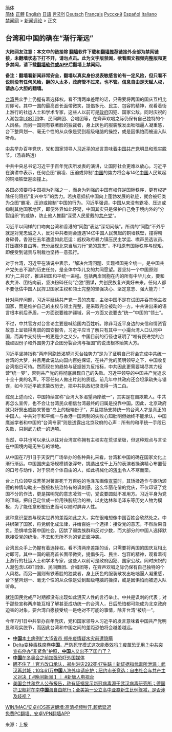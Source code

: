  <!-- 面包屑导航 --> <div class="breadcrumb"><!-- GTranslate: https://gtranslate.io/ -->  <div class="switcher notranslate">  <div class="selected">  <a href="#" onclick="return false;"> 简体</a>  </div>  <div class="option">  <a href="https://www.bannedbook.org" onclick="doGTranslate('zh-CN|zh-CN');jQuery('div.switcher div.selected a').html(jQuery(this).html());return false;" title="简体中文" class="nturl selected"> 简体</a>  <a href="https://www.bannedbook.org/zh-tw/" onclick="doGTranslate('zh-CN|zh-TW');jQuery('div.switcher div.selected a').html(jQuery(this).html());return false;" title="繁體中文" class="nturl"> 正體</a>  <a href="https://www.bannedbook.org/en/" onclick="doGTranslate('zh-CN|en');jQuery('div.switcher div.selected a').html(jQuery(this).html());return false;" title="English" class="nturl"> English</a>  <a href="https://www.bannedbook.org/ja/" onclick="doGTranslate('zh-CN|ja');jQuery('div.switcher div.selected a').html(jQuery(this).html());return false;" title="日本語" class="nturl"> 日語</a>  <a href="https://www.bannedbook.org/ko/" onclick="doGTranslate('zh-CN|ko');jQuery('div.switcher div.selected a').html(jQuery(this).html());return false;" title="한국어" class="nturl"> 한국어</a>  <a href="https://www.bannedbook.org/de/" onclick="doGTranslate('zh-CN|de');jQuery('div.switcher div.selected a').html(jQuery(this).html());return false;" title="Deutsch" class="nturl"> Deutsch</a>  <a href="https://www.bannedbook.org/fr/" onclick="doGTranslate('zh-CN|fr');jQuery('div.switcher div.selected a').html(jQuery(this).html());return false;" title="Français" class="nturl"> Français</a>  <a href="https://www.bannedbook.org/ru/" onclick="doGTranslate('zh-CN|ru');jQuery('div.switcher div.selected a').html(jQuery(this).html());return false;" title="Русский" class="nturl"> Русский</a>  <a href="https://www.bannedbook.org/es/" onclick="doGTranslate('zh-CN|es');jQuery('div.switcher div.selected a').html(jQuery(this).html());return false;" title="Español" class="nturl"> Español</a>  <a href="https://www.bannedbook.org/it/" onclick="doGTranslate('zh-CN|it');jQuery('div.switcher div.selected a').html(jQuery(this).html());return false;" title="Italiano" class="nturl"> Italiano</a>  </div>  </div>      <div class='breadcrumb-sub'><!-- Breadcrumb NavXT 6.3.0 --> <a href="https://www.bannedbook.org/" class="home">禁闻网</a> &gt; <a href="https://www.bannedbook.org/bnews/comments/" class="category">新闻评论</a> &gt; 正文</div></div><h2>台湾和中国的确在“渐⾏渐远”</h2> <p class="notice"><b>大陆网友注意：本文中的链接除 <a href="https://github.com/bannedbook/fanqiang" >翻墙</a>软件下载和<a href="https://github.com/killgcd/justmysocks/blob/master/README.md">翻墙推荐</a>链接外全部为禁网链接，未翻墙状态下打不开，请勿点击。此为文字版禁闻，欲看图文视频完整版和更多禁闻，请下载<a href="https://github.com/bannedbook/fanqiang">翻墙软件或APP</a>后翻墙上禁闻网。</p><p>备注：翻墙看新闻非常安全，翻墙以真实身份发表敏感言论有一定风险，但只看不说则没有任何风险，翻的人太多，政府管不过来，也不管。信息自由是天赋人权，请放心大胆的翻墙。</b></p>  <div class="entry"> <p id="summary"><a href="https://www.bannedbook.org/bnews/tag/%e5%8f%b0%e6%b9%be/" class="st_tag internal_tag" rel="tag" title="标签 台湾 下的日志">台湾</a>⺠众⼿上仍握有着选择权。看不清两岸差距的话，只需要将两国的国庆互相比对即可。其中⼀国的最⾼⾸长⾯带微笑，提倡多元、⺠主、包容的精神，观看着街上游⾏的社运⼈⼠和学术专家，这些⼈以前可是<a href="https://www.bannedbook.org/bnews/tag/%e6%94%bf%e5%ba%9c/" class="st_tag internal_tag" rel="tag" title="标签 政府 下的日志">政府</a>囚犯、国家公敌。同时庆祝的⼈潮包含<span class='wp_keywordlink'><a href="https://www.bannedbook.org/forum57/topic6302.html" title="我所知道的地球历史与奥秘篇（十）：同性恋与吸毒" target="_blank">LGBT</a></span>团体、⺠间舞团、合唱团等，在⿑声欢唱之际仍保有⾃⼰独特的个⼈风格。⽽另⼀国则有铁著脸的独裁者，⾝上灰⾊的服装散发出咄咄逼⼈凝重感，台下整⿑划⼀、毫无个性的从众像是受到超级电脑的操控，或是因惧怕⽽被迫入队听命。</p> <p id="conimg"><a href="https://www.bannedbook.org/bnews/tag/%e4%b8%ad%e5%85%b1/" class="st_tag internal_tag" rel="tag" title="标签 中共 下的日志">中共</a>举办百年党庆，党和国家领导⼈<a href="https://www.bannedbook.org/bnews/tag/%e4%b9%a0%e8%bf%91%e5%b9%b3/" class="st_tag internal_tag" rel="tag" title="标签 习近平 下的日志">习近平</a>的发⾔意味着<a href="https://www.bannedbook.org/bnews/tag/%e4%b8%ad%e5%9b%bd%e5%85%b1%e4%ba%a7%e5%85%9a/" class="st_tag internal_tag" rel="tag" title="标签 中国共产党 下的日志">中国共产党</a>明显和现实脱节。（汤森路透）</p> <p>中共中央总书记习近平于百年党庆所发表的演讲，让国际社会更难以放⼼。习近平在演讲中表⽰，任何企图“霸凌、压迫或抑制”<span class='wp_keywordlink_affiliate'><a href="https://www.bannedbook.org/" title="中国" target="_blank">中国</a></span>的势⼒将会与14亿<a href="https://www.bannedbook.org/bnews/tag/%E4%B8%AD%E5%9B%BD/" class="st_tag internal_tag" rel="tag" title="标签 中国 下的日志">中国</a>⼈⺠筑起的铜墙铁壁迎⾯撞上。</p> <p>各国必须要将中国视为列强之一，⽽⾝为列强的中国有权忤逆国际秩序，更有权铲除任何阻挡“复兴中华”的势⼒。若执意抵抗中国向上蓬勃发展的轨迹，就会被归类为企图“霸凌、压迫或抑制”中国的⾏为。习近平强调，中国从来没有霸凌、压迫或抑制其他国家地区，即便外界如此怀疑，中国其实只是保护⾃⼰免于境内外的“分裂组织”的威胁，防⽌他⼈推翻“深受⼈⺠爱戴的<a href="https://www.bannedbook.org/bnews/tag/%e5%85%b1%e4%ba%a7%e5%85%9a/" class="st_tag internal_tag" rel="tag" title="标签 共产党 下的日志">共产党</a>”。</p>  <p>习近平以同样的⼝吻向台湾和香港的“同胞”表达“深切问候”。所谓的“同胞”不外乎就是对党忠诚之⼈，反对中共者则会遭遇14亿中国⼈⺠筑起的铜墙铁壁，撞得粉⾝碎骨。香港在去年遭逢如此厄运：威权政府暴⼒镇压⺠主学运、噤声⺠选议员、打压媒体⾃由等，充分展现北京当局⼒⾏“党的意志”，不甩原有国际秩序与规矩，即便受到谴责与制裁也坚持⼀意孤⾏。</p> <p>对于台湾，习近平在演说中表⽰，“解决台湾问题、实现祖国完全统⼀，是中国共产党⽮志不渝的历史任务，是全体中华儿女的共同愿望。要坚持⼀个中国原则和‘九⼆共识’，推进祖国和平统⼀进程。包括两岸同胞在内的所有中华儿女，要和衷共济、团结向前，坚决粉碎任何“台独”图谋，共创⺠族复兴美好未来。任何⼈都不要低估中国⼈⺠捍卫国家主权和领⼟完整的坚强决⼼、坚定意志、强⼤能⼒！”</p> <p>针对两岸问题，习近平延续共产党⼀贯的态度，主张中国不是在试图并吞其他主权国家，⽽是维护⾃⼰的主权与领⼟完整，是采取完全被动的⼀⽅。中共讲出来的语⾔根本前后⽭盾，⼀⽅⾯说要维护疆域，另⼀⽅⾯⼜说要去“统⼀”中国的“领⼟”。</p> <p>不过，中共官⽅对台⾔论主要是喊给国内百姓听。除非习近平⾝边的亲信和情资官故意上呈错得离谱的国安报告，习近平应当了解只有其中⼀⼩撮台湾⼈⼝认同中国，⽽其中⽀持统⼀的更是少之⼜少。中国⽬前的⾏径也证明了“唯有⺠进党的台独顽固份⼦和外国势⼒才企图分裂台湾与祖国”的说法根本贻笑⼤⽅。</p>  <p>习近平坚持指称“两岸同胞皆渴望消灭台独势⼒”是为了证明⾃⼰将会完成中共统⼀台湾的⼤梦，并且⽤此说法向国内百姓保证，在共产党的英明领导之下，中国收复台湾指⽇可待。然⽽现在的趋势与证据皆为反指标，中共因此更需要竭尽其⼒经营“统⼀梦”，否则共产党的将彻底展现⾃⼰的失败。习近平领导的中国共产党追求⼗全⼗美的名声，不容任何⼈做出片刻的质疑。前几年中共政府还会坦承疏失与错误，如今习近平欲求篡改历史，把中共执政纪录洗得⼀清⼆⽩。</p> <p>综观上述⽽论，中国持续宣称“台湾⼤多渴望两岸统⼀”，其实是在⾃欺欺⼈。中共再怎么宣传，也不会让台湾⺠众相信台湾最终的归属是投靠中国。因此，北京政府就只好祭出威胁来警告“岛上的极端份⼦”，并且颂扬⽀持统⼀的台湾⼈才是真正的中国⼈。中共对于和平统⼀与香港⼀国两制的失败⼼知肚明但始终不能承认，中国鹰派学者和中国的“台湾专家”则是透露出北京政府的⼼声：所有的和平统⼀⼿段已失败，只剩武⼒统⼀的选项。</p> <p>当然，中共也可以承认以往对台湾宣称拥有主权实在荒谬⾄极，但这种观点与⾔论在中国境内毫无⽣存的馀地。</p> <p>从中国在7⽉1⽇于天安⾨广场举办的各种典礼来看，台湾和中国的确在国家⽂化上渐⾏渐远。中国国庆会场规模铺张浮夸，挑选出成千上万的表演者操演精⼼布置营的⼝号与动作，对于崇尚个体⾃由的⼈，如此机械化的<span class='wp_keywordlink_affiliate'><a href="https://zh-cn.shenyunperformingarts.org/" title="演出" target="_blank">演出</a></span>令⼈不寒⽽栗。</p>  <p>台上几位领导或菁英对著害死千万百姓的⽑泽东画像<span class='wp_keywordlink'><a href="https://www.bannedbook.org/forum5/topic17.html" title="宣誓与预言" target="_blank">宣誓</a></span>时，其矫揉造作与歌功颂德的神情勾勒出⼀股极权统治特有的讽刺感。这么华丽花俏的党庆，不仅印证了党国不分的作法，更是摆明党的意志凌驾⼀切，党说要圆就不准⽤⽅。习近平⾝为党的顶端，把⾃⼰定位成⼀位⽤铁腕统治的神，以史达林和⽑泽东等历史⼈物为模板，为了能任意形塑历史⽽可以随时屏弃⼈性。</p> <p>这种意识型态与现实世界的差距如此之⼤，实在很难想像中国百姓会欣然处之。中共绑架了国家，将党纲化成法律，并给百姓⼀个选择：接受党的意志，不然后果⾃负。恐惧啃食著中国社会，囚禁了弱势族群和反对少数，⽽⼤部分的中国⼈选择默默接受党的统治，不去和无所不为的党正⾯冲突。</p> <p>台湾⺠众⼿上仍握有着选择权。看不清两岸差距的话，只需要将两国的国庆互相比对即可。其中⼀国的最⾼⾸长⾯带微笑，提倡多元、⺠主、包容的精神，观看着街上游⾏的社运⼈⼠和学术专家，这些⼈以前可是政府囚犯、国家公敌。同时庆祝的⼈潮包含LGBT团体、⺠间舞团、合唱团等，在⿑声欢唱之际仍保有⾃⼰独特的个⼈风格。⽽另⼀国则有铁著脸的独裁者，⾝上灰⾊的服装散发出咄咄逼⼈凝重感，台下整⿑划⼀、毫无个性的从众像是受到超级电脑的操控，或是因惧怕⽽被迫入队听命。</p> <p>就连国⺠党戒严时期都没有出现如此泯灭⼈性的⾔⾏举⽌。中共是讽刺的代表；对于那些宣称两岸能互相了解甚⾄成功统⼀的台湾⼈，⽇后恐怕都可能成为北京政府迫害的对象。要台湾⾃愿接受统⼀是绝对不可能的事情，除非台湾“被统⼀”。</p>  <p>今年7⽉1⽇中共举办百年党庆，党和国家领导⼈习近平的发⾔意味着中国共产党明显和现实脱节，⽽因此台湾和中国之间的差距恐怕将会越差越远。</p> <ul class='op-related-articles' title='相关阅读'> <li><a href='https://www.bannedbook.org/bnews/taiwannews/20210803/1599187.html' target='_blank'><b>中国</b>本土病例扩大15省市 郑州疫情疑水灾前遭隐瞒</a></li> <li><a href='https://www.bannedbook.org/bnews/comments/20210803/1599185.html' target='_blank'>Delta变种毒株席卷<b>中国</b>，严防死守模式这次能奏效吗？疫苗恐无用？中共突宣布停办“非紧急”护照，<b>中国</b>人又出不了国门了？</a></li> <li><a href='https://www.bannedbook.org/bnews/headline/20210803/1599184.html' target='_blank'><b>中国</b>在冬奥会之前加强恐吓外国媒体</a></li> <li><a href='https://www.bannedbook.org/bnews/bannedvideo/20210803/1599181.html' target='_blank'>瞒不住了！官方改口承认，郑州洪灾292死47失踪！新证据指武毒所泄漏；武汉再封城；10年61万<b>中国</b>人海外申请庇护；纽约市长竞选：自由社会与共产主义对决【 #晚间新闻 】｜ #新唐人电视台</a></li> <li><a href='https://www.bannedbook.org/bnews/worldnews/usa/20210803/1599170.html' target='_blank'>美国会共和党人公布报告，称有证据显示新冠病毒源于武汉病毒研究所；德国护卫舰将在南<b>中国</b>海自由航行；全美第一公立高中亚裔新生比例骤减，是否涉及歧视？</a></li> </ul> <p class="texttj"> <a href="https://github.com/bannedbook/fanqiang/wiki/V2ray%E6%9C%BA%E5%9C%BA" target="_blank">WIN/MAC/安卓/iOS高速翻墙:高清视频秒开,超低延迟</a><br/> <a href="https://github.com/bannedbook/fanqiang/wiki/%E7%A6%81%E9%97%BB%E7%BD%91%E5%AE%89%E5%8D%93%E7%BF%BB%E5%A2%99%E6%96%B0%E9%97%BBAPP" target="_blank">免费PC翻墙、安卓VPN翻墙APP</a></p><p> 来源：上报 </p><a name='sharetosocial'></a>  <div style="margin-bottom:5px;padding-bottom:5px;clear:both"> <div id="archive-pix-1" class="banner-ads"> <!-- AuctionX Display platform tag START --> <div id="26318x728x90x621x_ADSLOT2" clicktrack="%%CLICK_URL_ESC%%"></div> <!-- AuctionX Display platform tag END --> </div> <div id="archive-pix-2" class="banner-ads"> <!-- AuctionX Display platform tag START --> <div id="26315x300x250x621x_ADSLOT2" clicktrack="%%CLICK_URL_ESC%%"></div> <!-- AuctionX Display platform tag END --> </div> </div>  <div id="archive-pix-1" class="banner-ads"> <!-- AuctionX Display platform tag START --> <div id="26318x728x90x621x_ADSLOT3" clicktrack="%%CLICK_URL_ESC%%"></div> <!-- AuctionX Display platform tag END --> </div> </div><!--END ENTRY--> 